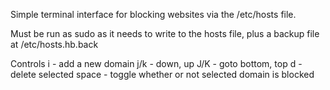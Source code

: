 Simple terminal interface for blocking websites via the /etc/hosts file.

Must be run as sudo as it needs to write to the hosts file, plus a backup
file at /etc/hosts.hb.back

Controls
i 		- add a new domain
j/k 	- down, up
J/K 	- goto bottom, top
d 		- delete selected
space - toggle whether or not selected domain is blocked
